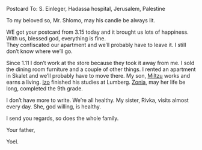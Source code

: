 Postcard To: S. Einleger, Hadassa  hospital, Jerusalem, Palestine

To my beloved so, Mr. Shlomo, may his candle be always lit.

WE got your postcard from 3.15 today and it brought us lots of happiness.
  With us, blessed god, everything is fine.         
They confiscated our apartment and we’ll probably have to leave it. I still don’t know where we’ll go.

  Since 1.11 I don’t work at the store because they took it away from me. I sold the dining room furniture and a couple of other things. I rented an apartment in Skalet and we’ll probably have to move there.
  My son, <a href="#" title="Saba’s brother, real name Shmuel">Miltzu</a> works and earns a living.
  <a href="#" title="Saba’s brother, real name Yitchak">Izo</a> finished his studies at Lumberg.
  <a href="#" title="Saba’s sister">Zonia</a>, may her life be long, completed the 9th grade.

I don’t have more to write. We’re all healthy. My sister, Rivka, visits almost every day. She, god willing, is healthy.

I send you regards, so does the whole family.

Your father,

Yoel.